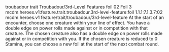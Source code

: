 <ability>
  <metadata>
    <class>troubadour</class>
    <feature_type>trait</feature_type>
    <file_dpath>Troubadour/3rd-Level Features</file_dpath>
    <item_id>foil</item_id>
    <item_index>02</item_index>
    <item_name>Foil</item_name>
    <level>3</level>
    <scc>mcdm.heroes.v1:feature.trait.troubadour.3rd-level-feature:foil</scc>
    <scdc>1.1.1:7.1.3.7:02</scdc>
    <source>mcdm.heroes.v1</source>
    <type>feature/trait/troubadour/3rd-level-feature</type>
  </metadata>
  <effects>
    <effect type="mundane">At the start of an encounter, choose one creature within your line of effect. You have a double edge on power rolls made against or in competition with that creature. The chosen creature also has a double edge on power rolls made against or in competition with you. If the chosen creature is reduced to 0 Stamina, you can choose a new foil at the start of the next combat round.</effect>
  </effects>
</ability>
